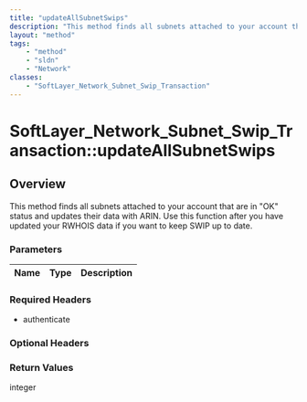 ```yaml
---
title: "updateAllSubnetSwips"
description: "This method finds all subnets attached to your account that are in 'OK' status and updates their data with ARIN.  Use th... "
layout: "method"
tags:
    - "method"
    - "sldn"
    - "Network"
classes:
    - "SoftLayer_Network_Subnet_Swip_Transaction"
---
```

# SoftLayer_Network_Subnet_Swip_Transaction::updateAllSubnetSwips
## Overview 
This method finds all subnets attached to your account that are in "OK" status and updates their data with ARIN.  Use this function after you have updated your RWHOIS data if you want to keep SWIP up to date. 

### Parameters 
|Name | Type | Description |
| --- | --- | --- |


### Required Headers
* authenticate

### Optional Headers

### Return Values
integer

